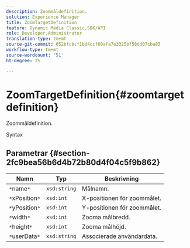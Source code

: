 ```yaml
---
description: Zoommåldefinition.
solution: Experience Manager
title: ZoomTargetDefinition
feature: Dynamic Media Classic,SDK/API
role: Developer,Administrator
translation-type: tm+mt
source-git-commit: 052bfcbcf1bd4ccf60afa7e3325bf58dd07cba85
workflow-type: tm+mt
source-wordcount: '51'
ht-degree: 3%

---
```



# ZoomTargetDefinition{#zoomtargetdefinition}

Zoommåldefinition.

Syntax

## Parametrar {#section-2fc9bea56b6d4b72b80d4f04c5f9b862}

| Namn | Typ | Beskrivning |
|---|---|---|
| `*`name`*` | `xsd:string` | Målnamn. |
| `*`xPosition`*` | `xsd:int` | X-positionen för zoommålet. |
| `*`yPosition`*` | `xsd:int` | Y-positionen för zoommålet. |
| `*`width`*` | `xsd:int` | Zooma målbredd. |
| `*`height`*` | `xsd:int` | Zooma målhöjd. |
| `*`userData`*` | `xsd:string` | Associerade användardata. |

